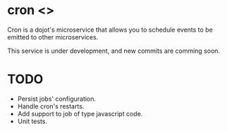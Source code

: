 # cron <<Experimental>>
Cron is a dojot's microservice that allows you to schedule events to be emitted to other microservices.

This service is under development, and new commits are comming soon.

# TODO

- Persist jobs' configuration.
- Handle cron's restarts.
- Add support to job of type javascript code.
- Unit tests.